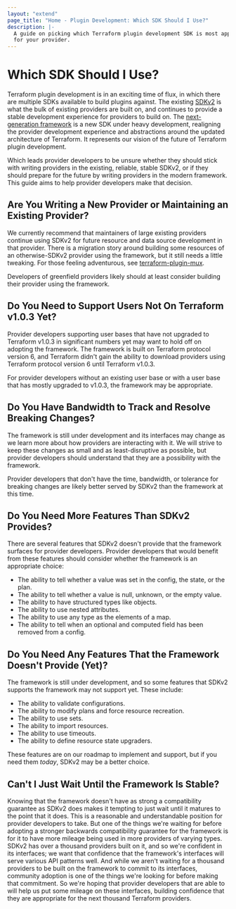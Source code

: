 ```yaml
---
layout: "extend"
page_title: "Home - Plugin Development: Which SDK Should I Use?"
description: |-
  A guide on picking which Terraform plugin development SDK is most appropriate
  for your provider.
---
```


# Which SDK Should I Use?

Terraform plugin development is in an exciting time of flux, in which there are
multiple SDKs available to build plugins against. The existing
[SDKv2](/docs/extend/index.html) is what the bulk of existing providers are
built on, and continues to provide a stable development experience for
providers to build on. The [next-generation
framework](/docs/plugin/framework/index.html) is a new SDK under heavy
development, realigning the provider development experience and abstractions
around the updated architecture of Terraform. It represents our vision of the
future of Terraform plugin development.

Which leads provider developers to be unsure whether they should stick with
writing providers in the existing, reliable, stable SDKv2, or if they should
prepare for the future by writing providers in the modern framework. This guide
aims to help provider developers make that decision.

## Are You Writing a New Provider or Maintaining an Existing Provider?

We currently recommend that maintainers of large existing providers continue
using SDKv2 for future resource and data source development in that provider.
There is a migration story around building some resources of an otherwise-SDKv2
provider using the framework, but it still needs a little tweaking. For those
feeling adventurous, see
[terraform-plugin-mux](https://pkg.go.dev/github.com/hashicorp/terraform-plugin-mux).

Developers of greenfield providers likely should at least consider building
their provider using the framework.

## Do You Need to Support Users Not On Terraform v1.0.3 Yet?

Provider developers supporting user bases that have not upgraded to Terraform
v1.0.3 in significant numbers yet may want to hold off on adopting the
framework. The framework is built on Terraform protocol version 6, and
Terraform didn't gain the ability to download providers using Terraform
protocol version 6 until Terraform v1.0.3.

For provider developers without an existing user base or with a user base that
has mostly upgraded to v1.0.3, the framework may be appropriate.

## Do You Have Bandwidth to Track and Resolve Breaking Changes?

The framework is still under development and its interfaces may change as we
learn more about how providers are interacting with it. We will strive to keep
these changes as small and as least-disruptive as possible, but provider
developers should understand that they are a possibility with the framework.

Provider developers that don't have the time, bandwidth, or tolerance for
breaking changes are likely better served by SDKv2 than the framework at this
time.

## Do You Need More Features Than SDKv2 Provides?

There are several features that SDKv2 doesn't provide that the framework
surfaces for provider developers. Provider developers that would benefit from
these features should consider whether the framework is an appropriate choice:

* The ability to tell whether a value was set in the config, the state, or the
  plan.
* The ability to tell whether a value is null, unknown, or the empty value.
* The ability to have structured types like objects.
* The ability to use nested attributes.
* The ability to use any type as the elements of a map.
* The ability to tell when an optional and computed field has been removed from
  a config.

## Do You Need Any Features That the Framework Doesn't Provide (Yet)?

The framework is still under development, and so some features that SDKv2
supports the framework may not support yet. These include:

* The ability to validate configurations.
* The ability to modify plans and force resource recreation.
* The ability to use sets.
* The ability to import resources.
* The ability to use timeouts.
* The ability to define resource state upgraders.

These features are on our roadmap to implement and support, but if you need
them _today_, SDKv2 may be a better choice.

## Can't I Just Wait Until the Framework Is Stable?

Knowing that the framework doesn't have as strong a compatibility guarantee as
SDKv2 does makes it tempting to just wait until it matures to the point that it
does. This is a reasonable and understandable position for provider developers
to take. But one of the things we're waiting for before adopting a stronger
backwards compatibility guarantee for the framework is for it to have more
mileage being used in more providers of varying types. SDKv2 has over a
thousand providers built on it, and so we're confident in its interfaces; we
want that confidence that the framework's interfaces will serve various API
patterns well.  And while we aren't waiting for a thousand providers to be
built on the framework to commit to its interfaces, community adoption is one
of the things we're looking for before making that commitment. So we're hoping
that provider developers that are able to will help us put some mileage on
these interfaces, building confidence that they are appropriate for the next
thousand Terraform providers.
